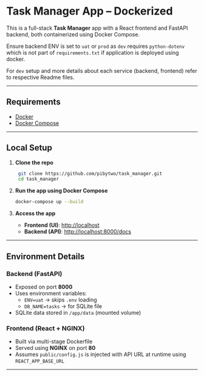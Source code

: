 
# Task Manager App – Dockerized

This is a full-stack **Task Manager** app with a React frontend and FastAPI backend, both containerized using Docker Compose.

Ensure backend ENV is set to `uat` or `prod` as `dev` requires `python-dotenv` which is not part of `requirements.txt` if application is deployed using docker.

For `dev` setup and more details about each service (backend, frontend) refer to respective Readme files.

---

## Requirements

- [Docker](https://www.docker.com/get-started)
- [Docker Compose](https://docs.docker.com/compose/)

---

## Local Setup

1. **Clone the repo**
   ```bash
    git clone https://github.com/pibytwo/task_manager.git
    cd task_manager
   ```

2. **Run the app using Docker Compose**
   ```bash
   docker-compose up --build
   ```

3. **Access the app**
   - **Frontend (UI)**: [http://localhost](http://localhost)
   - **Backend (API)**: [http://localhost:8000/docs](http://localhost:8000/docs)

---

## Environment Details

### Backend (FastAPI)
- Exposed on port **8000**
- Uses environment variables:
  - `ENV=uat` → skips `.env` loading
  - `DB_NAME=tasks` → for SQLite file
- SQLite data stored in `/app/data` (mounted volume)

### Frontend (React + NGINX)
- Built via multi-stage Dockerfile
- Served using **NGINX** on port **80**
- Assumes `public/config.js` is injected with API URL at runtime using `REACT_APP_BASE_URL`

---


